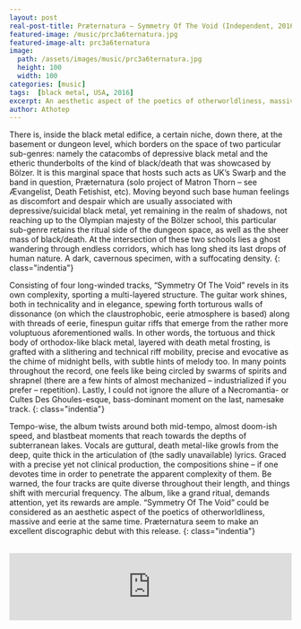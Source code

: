 ```yaml
---
layout: post
real-post-title: Præternatura – Symmetry Of The Void (Independent, 2016)
featured-image: /music/prc3a6ternatura.jpg
featured-image-alt: prc3a6ternatura
image:
  path: /assets/images/music/prc3a6ternatura.jpg
  height: 100
  width: 100
categories: [music]
tags:  [black metal, USA, 2016]
excerpt: An aesthetic aspect of the poetics of otherworldliness, massive and eerie at the same time.
author: Athotep
---
```


There is, inside the black metal edifice, a certain niche, down there, at the basement or dungeon level, which borders on the space of two particular sub-genres: namely the catacombs of depressive black metal and the etheric thunderbolts of the kind of black/death that was showcased by Bölzer. It is this marginal space that hosts such acts as UK’s Swarþ and the band in question, Præternatura (solo project of Matron Thorn – see Ævangelist, Death Fetishist, etc). Moving beyond such base human feelings as discomfort and despair which are usually associated with depressive/suicidal black metal, yet remaining in the realm of shadows, not reaching up to the Olympian majesty of the Bölzer school, this particular sub-genre retains the ritual side of the dungeon space, as well as the sheer mass of black/death. At the intersection of these two schools lies a ghost wandering through endless corridors, which has long shed its last drops of human nature. A dark, cavernous specimen, with a suffocating density.
{: class="indentia"}

Consisting of four long-winded tracks, “Symmetry Of The Void” revels in its own complexity, sporting a multi-layered structure. The guitar work shines, both in technicality and in elegance, spewing forth torturous walls of dissonance (on which the claustrophobic, eerie atmosphere is based) along with threads of eerie, finespun guitar riffs that emerge from the rather more voluptuous aforementioned walls. In other words, the tortuous and thick body of orthodox-like black metal, layered with death metal frosting, is grafted with a slithering and technical riff mobility, precise and evocative as the chime of midnight bells, with subtle hints of melody too. In many points throughout the record, one feels like being circled by swarms of spirits and shrapnel (there are a few hints of almost mechanized – industrialized if you prefer – repetition). Lastly, I could not ignore the allure of a Necromantia- or Cultes Des Ghoules-esque, bass-dominant moment on the last, namesake track.
{: class="indentia"}

Tempo-wise, the album twists around both mid-tempo, almost doom-ish speed, and blastbeat moments that reach towards the depths of subterranean lakes. Vocals are guttural, death metal-like growls from the deep, quite thick in the articulation of (the sadly unavailable) lyrics. Graced with a precise yet not clinical production, the compositions shine – if one devotes time in order to penetrate the apparent complexity of them. Be warned, the four tracks are quite diverse throughout their length, and things shift with mercurial frequency. The album, like a grand ritual, demands attention, yet its rewards are ample. “Symmetry Of The Void” could be considered as an aesthetic aspect of the poetics of otherworldliness, massive and eerie at the same time. Præternatura seem to make an excellent discographic debut with this release.
{: class="indentia"}  
<br>
<iframe style="border: 0; width: 100%; height: 120px;" src="https://bandcamp.com/EmbeddedPlayer/album=3996015228/size=large/bgcol=ffffff/linkcol=0687f5/tracklist=false/artwork=small/transparent=true/" seamless><a href="http://praeternatura.bandcamp.com/album/the-symmetry-of-the-void">The Symmetry of the Void by Præternatura</a></iframe>